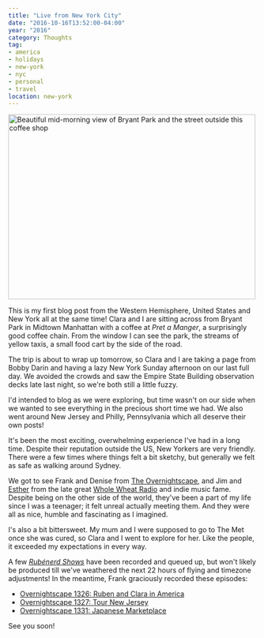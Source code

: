 ```yaml
---
title: "Live from New York City"
date: "2016-10-16T13:52:00-04:00"
year: "2016"
category: Thoughts
tag:
- america
- holidays
- new-york
- nyc
- personal
- travel
location: new-york
---
```

<p><img src="https://rubenerd.com/files/2016/bryantpark.jpg" alt="Beautiful mid-morning view of Bryant Park and the street outside this coffee shop" style="width:500px; height:375px;" srcset="https://rubenerd.com/files/2016/bryantpark.jpg 1x, https://rubenerd.com/files/2016/bryantpark@2x.jpg 2x" /></p>

This is my first blog post from the Western Hemisphere, United States and New York all at the same time! Clara and I are sitting across from Bryant Park in Midtown Manhattan with a coffee at *Pret a Manger*, a surprisingly good coffee chain. From the window I can see the park, the streams of yellow taxis, a small food cart by the side of the road.

The trip is about to wrap up tomorrow, so Clara and I are taking a page from Bobby Darin and having a lazy New York Sunday afternoon on our last full day. We avoided the crowds and saw the Empire State Building observation decks late last night, so we're both still a little fuzzy.

I'd intended to blog as we were exploring, but time wasn't on our side when we wanted to see everything in the precious short time we had. We also went around New Jersey and Philly, Pennsylvania which all deserve their own posts!

It's been the most exciting, overwhelming experience I've had in a long time. Despite their reputation outside the US, New Yorkers are very friendly. There were a few times where things felt a bit sketchy, but generally we felt as safe as walking around Sydney.

We got to see Frank and Denise from [The Overnightscape], and Jim and [Esther] from the late great [Whole Wheat Radio] and indie music fame. Despite being on the other side of the world, they've been a part of my life since I was a teenager; it felt unreal actually meeting them. And they were all as nice, humble and fascinating as I imagined.

I's also a bit bittersweet. My mum and I were supposed to go to The Met once she was cured, so Clara and I went to explore for her. Like the people, it exceeded my expectations in every way.

A few *[Rubénerd Shows]* have been recorded and queued up, but won't likely be produced till we've weathered the next 22 hours of flying and timezone adjustments! In the meantime, Frank graciously recorded these episodes:

* [Overnightscape 1326: Ruben and Clara in America](http://onsug.com/archives/21486)
* [Overnightscape 1327: Tour New Jersey](http://onsug.com/archives/21514)
* [Overnightscape 1331: Japanese Marketplace](http://onsug.com/archives/21569)

See you soon!

[The Overnightscape]: http://theovernightscape.com/
[Esther]: http://esthergolton.com/
[Whole Wheat Radio]: https://rubenerd.com/tag/whole-wheat-radio/
[Rubénerd Shows]: https://rubenerd.com/show/

